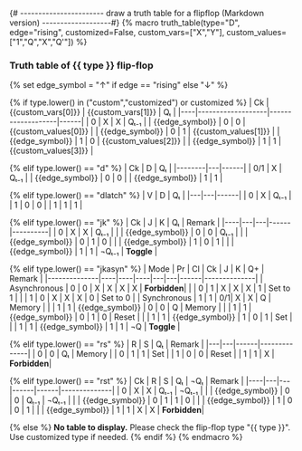 {# -----------------------
 draw a truth table for a flipflop (Markdown version)
-------------------#}
{% macro truth_table(type="D", edge="rising", customized=False, custom_vars=["X","Y"], custom_values=["1","Q","X","Q'"]) %}
### Truth table of {{ type }} flip-flop

{% set edge_symbol = "↑" if edge == "rising" else "↓" %}

{% if type.lower() in ("custom","customized") or customized %}
| Ck | {{custom_vars[0]}} | {{custom_vars[1]}} | Qₜ   |
|----|-------------------|-------------------|------|
| 0  | X                 | X                 | Qₜ₋₁ |
| {{edge_symbol}} | 0 | 0 | {{custom_values[0]}} |
| {{edge_symbol}} | 0 | 1 | {{custom_values[1]}} |
| {{edge_symbol}} | 1 | 0 | {{custom_values[2]}} |
| {{edge_symbol}} | 1 | 1 | {{custom_values[3]}} |


{% elif type.lower() == "d" %}
| Ck     | D | Qₜ   |
|--------|---|------|
| 0/1    | X | Qₜ₋₁ |
| {{edge_symbol}} | 0 | 0    |
| {{edge_symbol}} | 1 | 1    |


{% elif type.lower() == "dlatch" %}
| V | D | Qₜ   |
|---|---|------|
| 0 | X | Qₜ₋₁ |
| 1 | 0 | 0    |
| 1 | 1 | 1    |


{% elif type.lower() == "jk" %}
| Ck | J | K | Qₜ   | Remark   |
|----|---|---|------|----------|
| 0  | X | X | Qₜ₋₁ |          |
| {{edge_symbol}} | 0 | 0 | Qₜ₋₁ |          |
| {{edge_symbol}} | 0 | 1 | 0    |          |
| {{edge_symbol}} | 1 | 0 | 1    |          |
| {{edge_symbol}} | 1 | 1 | ¬Qₜ₋₁ | **Toggle** |

{% elif type.lower() == "jkasyn" %}
| Mode         | Pr | Cl | Ck | J | K | Q+   | Remark       |
|--------------|----|----|----|---|---|------|--------------|
| Asynchronous | 0  | 0  | X  | X | X | X    | **Forbidden**|
|              | 0  | 1  | X  | X | X | 1    | Set to 1     |
|              | 1  | 0  | X  | X | X | 0    | Set to 0     |
| Synchronous  | 1  | 1  | 0/1| X | X | Q    | Memory       |
|              | 1  | 1  | {{edge_symbol}} | 0 | 0 | Q | Memory |
|              | 1  | 1  | {{edge_symbol}} | 0 | 1 | 0 | Reset |
|              | 1  | 1  | {{edge_symbol}} | 1 | 0 | 1 | Set   |
|              | 1  | 1  | {{edge_symbol}} | 1 | 1 | ¬Q | **Toggle** |


{% elif type.lower() == "rs" %}
| R | S | Qₜ   | Remark       |
|---|---|------|--------------|
| 0 | 0 | Qₜ   | Memory       |
| 0 | 1 | 1    | Set          |
| 1 | 0 | 0    | Reset        |
| 1 | 1 | X    | **Forbidden**|


{% elif type.lower() == "rst" %}
| Ck | R | S | Qₜ   | ¬Qₜ  | Remark       |
|----|---|---|------|------|--------------|
| 0  | X | X | Qₜ₋₁ | ¬Qₜ₋₁ |              |
| {{edge_symbol}} | 0 | 0 | Qₜ₋₁ | ¬Qₜ₋₁ |              |
| {{edge_symbol}} | 0 | 1 | 1    | 0    |              |
| {{edge_symbol}} | 1 | 0 | 0    | 1    |              |
| {{edge_symbol}} | 1 | 1 | X    | X    | **Forbidden**|


{% else %}
**No table to display.** Please check the flip-flop type "{{ type }}". Use customized type if needed.
{% endif %}
{% endmacro %}
